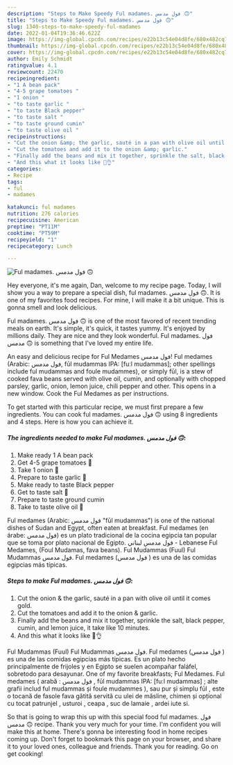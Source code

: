```yaml
---
description: "Steps to Make Speedy Ful madames. فول مدمس 🙃"
title: "Steps to Make Speedy Ful madames. فول مدمس 🙃"
slug: 1340-steps-to-make-speedy-ful-madames
date: 2022-01-04T19:36:46.622Z
image: https://img-global.cpcdn.com/recipes/e22b13c54e04d8fe/680x482cq70/ful-madames-فول-مدمس-recipe-main-photo.jpg
thumbnail: https://img-global.cpcdn.com/recipes/e22b13c54e04d8fe/680x482cq70/ful-madames-فول-مدمس-recipe-main-photo.jpg
cover: https://img-global.cpcdn.com/recipes/e22b13c54e04d8fe/680x482cq70/ful-madames-فول-مدمس-recipe-main-photo.jpg
author: Emily Schmidt
ratingvalue: 4.1
reviewcount: 22470
recipeingredient:
- "1 A bean pack"
- "4-5 grape tomatoes "
- "1 onion "
- "to taste garlic "
- "to taste Black pepper"
- "to taste salt "
- "to taste ground cumin"
- "to taste olive oil "
recipeinstructions:
- "Cut the onion &amp; the garlic, sauté in a pan with olive oil until it comes gold."
- "Cut the tomatoes and add it to the onion &amp; garlic."
- "Finally add the beans and mix it together, sprinkle the salt, black pepper, cumin, and lemon juice, it take like 10 minutes."
- "And this what it looks like 💚👌"
categories:
- Recipe
tags:
- ful
- madames

katakunci: ful madames 
nutrition: 276 calories
recipecuisine: American
preptime: "PT11M"
cooktime: "PT59M"
recipeyield: "1"
recipecategory: Lunch

---
```



![Ful madames. فول مدمس 🙃](https://img-global.cpcdn.com/recipes/e22b13c54e04d8fe/680x482cq70/ful-madames-فول-مدمس-recipe-main-photo.jpg)

Hey everyone, it's me again, Dan, welcome to my recipe page. Today, I will show you a way to prepare a special dish, ful madames. فول مدمس 🙃. It is one of my favorites food recipes. For mine, I will make it a bit unique. This is gonna smell and look delicious.

Ful madames. فول مدمس 🙃 is one of the most favored of recent trending meals on earth. It's simple, it's quick, it tastes yummy. It's enjoyed by millions daily. They are nice and they look wonderful. Ful madames. فول مدمس 🙃 is something that I've loved my entire life.

An easy and delicious recipe for Ful Medames فول مدمس! Ful medames (Arabic: فول مدمس‎, fūl mudammas IPA: [fuːl mudammas]; other spellings include ful mudammas and foule mudammes), or simply fūl, is a stew of cooked fava beans served with olive oil, cumin, and optionally with chopped parsley, garlic, onion, lemon juice, chili pepper and other. This opens in a new window. Cook the Ful Medames as per instructions.


To get started with this particular recipe, we must first prepare a few ingredients. You can cook ful madames. فول مدمس 🙃 using 8 ingredients and 4 steps. Here is how you can achieve it.

<!--inarticleads1-->

##### The ingredients needed to make Ful madames. فول مدمس 🙃:

1. Make ready 1 A bean pack
1. Get 4-5 grape tomatoes 🍅
1. Take 1 onion 🧅
1. Prepare to taste garlic 🧄
1. Make ready to taste Black pepper
1. Get to taste salt 🧂
1. Prepare to taste ground cumin
1. Take to taste olive oil 🍾


Ful medames (Arabic: فول مدمس &#34;fūl mudammas&#34;) is one of the national dishes of Sudan and Egypt, often eaten at breakfast. Ful medames (en árabe: فول مدمس) es un plato tradicional de la cocina egipcia tan popular que se toma por plato nacional de Egipto. فول مدمس لبناني - Lebanese Ful Medames, (Foul Mudamas, fava beans). Ful Mudammas (Fuul) Ful Mudammas فول مدمس. Ful medames (فول مدمس ) es una de las comidas egipcias más típicas. 

<!--inarticleads2-->

##### Steps to make Ful madames. فول مدمس 🙃:

1. Cut the onion &amp; the garlic, sauté in a pan with olive oil until it comes gold.
1. Cut the tomatoes and add it to the onion &amp; garlic.
1. Finally add the beans and mix it together, sprinkle the salt, black pepper, cumin, and lemon juice, it take like 10 minutes.
1. And this what it looks like 💚👌


Ful Mudammas (Fuul) Ful Mudammas فول مدمس. Ful medames (فول مدمس ) es una de las comidas egipcias más típicas. Es un plato hecho principalmente de frijoles y en Egipto se suelen acompañar faláfel, sobretodo para desayunar. One of my favorite breakfasts; Ful Medames. Ful medames ( arabă : فول مدمس , fūl mudammas IPA: [fuːl mudammas] ; alte grafii includ ful mudammas și foule mudammes ), sau pur și simplu fūl , este o tocană de fasole fava gătită servită cu ulei de măsline, chimen și opțional cu tocat patrunjel , usturoi , ceapa , suc de lamaie , ardei iute si. 

So that is going to wrap this up with this special food ful madames. فول مدمس 🙃 recipe. Thank you very much for your time. I'm confident you will make this at home. There's gonna be interesting food in home recipes coming up. Don't forget to bookmark this page on your browser, and share it to your loved ones, colleague and friends. Thank you for reading. Go on get cooking!
